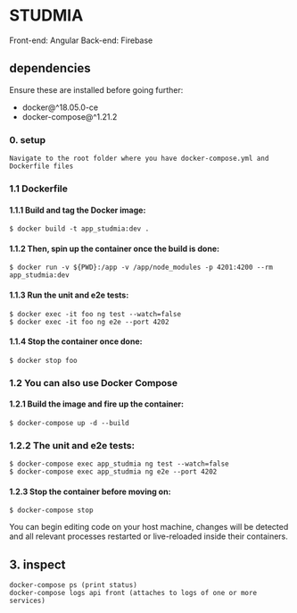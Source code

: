 # STUDMIA

Front-end: Angular
Back-end: Firebase

## dependencies

Ensure these are installed before going further:

- docker@\^18.05.0-ce
- docker-compose@\^1.21.2

### 0. setup

    Navigate to the root folder where you have docker-compose.yml and Dockerfile files

### 1.1 Dockerfile

#### 1.1.1 Build and tag the Docker image:

    $ docker build -t app_studmia:dev .

#### 1.1.2 Then, spin up the container once the build is done:

    $ docker run -v ${PWD}:/app -v /app/node_modules -p 4201:4200 --rm app_studmia:dev

#### 1.1.3 Run the unit and e2e tests:

    $ docker exec -it foo ng test --watch=false
    $ docker exec -it foo ng e2e --port 4202

#### 1.1.4 Stop the container once done:

    $ docker stop foo

### 1.2 You can also use Docker Compose

#### 1.2.1 Build the image and fire up the container:

    $ docker-compose up -d --build

### 1.2.2 The unit and e2e tests:

    $ docker-compose exec app_studmia ng test --watch=false
    $ docker-compose exec app_studmia ng e2e --port 4202

#### 1.2.3 Stop the container before moving on:

    $ docker-compose stop

You can begin editing code on your host machine, changes will be detected and all relevant processes restarted or live-reloaded inside their containers.

## 3. inspect

    docker-compose ps (print status)
    docker-compose logs api front (attaches to logs of one or more services)

